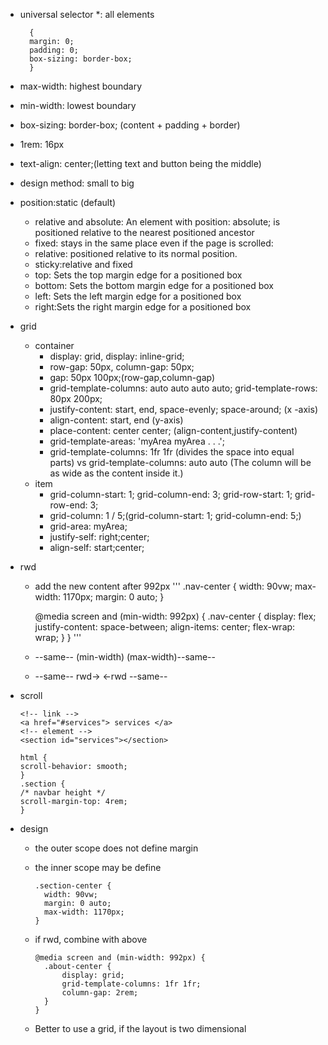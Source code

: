 - universal selector \*: all elements
  ```
    {
    margin: 0;
    padding: 0;
    box-sizing: border-box;
    }
  ```
- max-width: highest boundary
- min-width: lowest boundary
- box-sizing: border-box; (content + padding + border)
- 1rem: 16px
- text-align: center;(letting text and button being the middle)
- design method: small to big
- position:static (default)
  - relative and absolute: An element with position: absolute; is positioned relative to the nearest positioned ancestor
  - fixed: stays in the same place even if the page is scrolled:
  - relative: positioned relative to its normal position.
  - sticky:relative and fixed
  - top: Sets the top margin edge for a positioned box
  - bottom: Sets the bottom margin edge for a positioned box
  - left: Sets the left margin edge for a positioned box
  - right:Sets the right margin edge for a positioned box
- grid
  - container
    - display: grid, display: inline-grid;
    - row-gap: 50px, column-gap: 50px;
    - gap: 50px 100px;(row-gap,column-gap)
    - grid-template-columns: auto auto auto auto; grid-template-rows: 80px 200px;
    - justify-content: start, end, space-evenly; space-around; (x -axis)
    - align-content: start, end (y-axis)
    - place-content: center center; (align-content,justify-content)
    - grid-template-areas: 'myArea myArea . . .';
    - grid-template-columns: 1fr 1fr (divides the space into equal parts) vs grid-template-columns: auto auto (The column will be as wide as the content inside it.)
  - item
    - grid-column-start: 1; grid-column-end: 3; grid-row-start: 1; grid-row-end: 3;
    - grid-column: 1 / 5;(grid-column-start: 1; grid-column-end: 5;)
    - grid-area: myArea;
    - justify-self: right;center;
    - align-self: start;center;
- rwd

  - add the new content after 992px
    '''
    .nav-center {
    width: 90vw;
    max-width: 1170px;
    margin: 0 auto;
    }

    @media screen and (min-width: 992px) {
    .nav-center {
    display: flex;
    justify-content: space-between;
    align-items: center;
    flex-wrap: wrap;
    } }
    '''

  - --same-- (min-width) (max-width)--same--
  - --same-- rwd-> <-rwd --same--

- scroll

  ```
  <!-- link -->
  <a href="#services"> services </a>
  <!-- element -->
  <section id="services"></section>

  html {
  scroll-behavior: smooth;
  }
  .section {
  /* navbar height */
  scroll-margin-top: 4rem;
  }
  ```

- design

  - the outer scope does not define margin
  - the inner scope may be define
    ```
    .section-center {
      width: 90vw;
      margin: 0 auto;
      max-width: 1170px;
    }
    ```
  - if rwd, combine with above

    ```
    @media screen and (min-width: 992px) {
      .about-center {
          display: grid;
          grid-template-columns: 1fr 1fr;
          column-gap: 2rem;
      }
    }
    ```

  - Better to use a grid, if the layout is two dimensional
